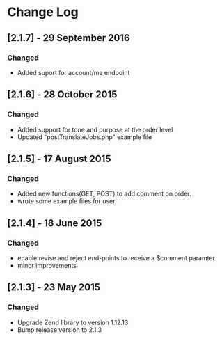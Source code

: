# Change Log

## [2.1.7] - 29 September 2016
### Changed
- Added suport for account/me endpoint

## [2.1.6] - 28 October 2015
### Changed
- Added support for tone and purpose at the order level
- Updated "postTranslateJobs.php" example file

## [2.1.5] - 17 August 2015
### Changed
- Added new functions(GET, POST) to add comment on order.
- wrote some example files for user.

## [2.1.4] - 18 June 2015
### Changed
- enable revise and reject end-points to receive a $comment paramter
- minor improvements

## [2.1.3] - 23 May 2015
### Changed
- Upgrade Zend library to version 1.12.13
- Bump release version to 2.1.3
